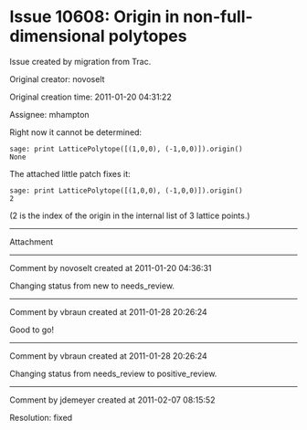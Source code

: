 # Issue 10608: Origin in non-full-dimensional polytopes

Issue created by migration from Trac.

Original creator: novoselt

Original creation time: 2011-01-20 04:31:22

Assignee: mhampton

Right now it cannot be determined:

```
sage: print LatticePolytope([(1,0,0), (-1,0,0)]).origin()
None
```

The attached little patch fixes it:

```
sage: print LatticePolytope([(1,0,0), (-1,0,0)]).origin()
2
```

(2 is the index of the origin in the internal list of 3 lattice points.)


---

Attachment


---

Comment by novoselt created at 2011-01-20 04:36:31

Changing status from new to needs_review.


---

Comment by vbraun created at 2011-01-28 20:26:24

Good to go!


---

Comment by vbraun created at 2011-01-28 20:26:24

Changing status from needs_review to positive_review.


---

Comment by jdemeyer created at 2011-02-07 08:15:52

Resolution: fixed
